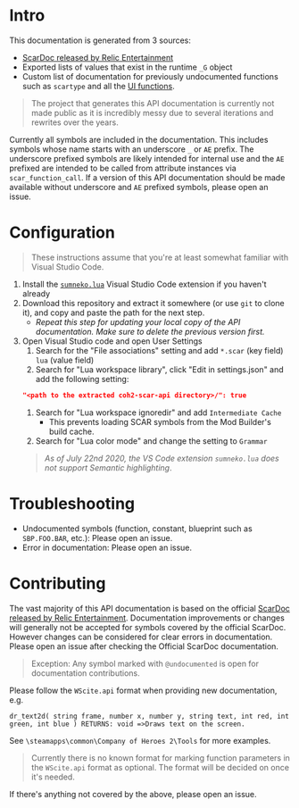 # Intro

This documentation is generated from 3 sources:
- [ScarDoc released by Relic Entertainment](https://community.companyofheroes.com/discussion/43250/scar-documentation)
- Exported lists of values that exist in the runtime `_G` object
- Custom list of documentation for previously undocumented functions such as `scartype` and all the [UI functions](http://modding.companyofheroes.com/scripting-ui).

> The project that generates this API documentation is currently not made public as it is incredibly messy due to several iterations and rewrites over the years.

Currently all symbols are included in the documentation. This includes symbols whose name starts with an underscore `_` or `AE` prefix. The underscore prefixed symbols are likely intended for internal use and the `AE` prefixed are intended to be called from attribute instances via `scar_function_call`.
If a version of this API documentation should be made available without underscore and `AE` prefixed symbols, please open an issue.

# Configuration
> These instructions assume that you're at least somewhat familiar with Visual Studio Code.

1. Install the [`sumneko.lua`](https://marketplace.visualstudio.com/items?itemName=sumneko.lua) Visual Studio Code extension if you haven't already
1. Download this repository and extract it somewhere (or use `git` to clone it), and copy and paste the path for the next step.
    - _Repeat this step for updating your local copy of the API documentation. Make sure to delete the previous version first._
1. Open Visual Studio code and open User Settings
    1. Search for the "File associations" setting and add `*.scar` (key field) `lua` (value field)
    1. Search for "Lua workspace library", click "Edit in settings.json" and add the following setting: 
    ```json
    "<path to the extracted coh2-scar-api directory>/": true
    ```
    1. Search for "Lua workspace ignoredir" and add `Intermediate Cache`
        - This prevents loading SCAR symbols from the Mod Builder's build cache.
    1. Search for "Lua color mode" and change the setting to `Grammar` 
    > _As of July 22nd 2020, the VS Code extension `sumneko.lua` does not support Semantic highlighting_.

# Troubleshooting
- Undocumented symbols (function, constant, blueprint such as `SBP.FOO.BAR`, etc.): Please open an issue.
- Error in documentation: Please open an issue.

# Contributing

The vast majority of this API documentation is based on the official [ScarDoc released by Relic Entertainment](https://community.companyofheroes.com/discussion/43250/scar-documentation). Documentation improvements or changes will generally not be accepted for symbols covered by the official ScarDoc. However changes can be considered for clear errors in documentation. Please open an issue after checking the Official ScarDoc documentation.

> Exception: Any symbol marked with `@undocumented` is open for documentation contributions.

Please follow the `WScite.api` format when providing new documentation, e.g.
```
dr_text2d( string frame, number x, number y, string text, int red, int green, int blue ) RETURNS: void =>Draws text on the screen.
```
See `\steamapps\common\Company of Heroes 2\Tools` for more examples.

> Currently there is no known format for marking function parameters in the `WScite.api` format as optional. The format will be decided on once it's needed.

If there's anything not covered by the above, please open an issue.
